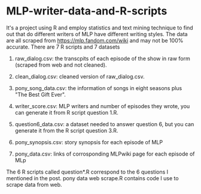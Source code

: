 # MLP-writer-data-and-R-scripts
It's a project using R and employ statistics and text mining technique to find out that do different writers of MLP have different writing styles.
The data are all scraped from https://mlp.fandom.com/wiki and may not be 100% accurate. There are 7 R scripts and 7 datasets

1. raw_dialog.csv: the transcpits of each episode of the show in raw form (scraped from web and not cleaned).

2. clean_dialog.csv: cleaned version of raw_dialog.csv.

3. pony_song_data.csv: the information of songs in eight seasons plus "The Best Gift Ever".

4. writer_score.csv: MLP writers and number of episodes they wrote, you can generate it from R script question 1.R.

5. question6_data.csv: a dataset needed to answer question 6, but you can generate it from the R script question 3.R.

6. pony_synopsis.csv: story synopsis for each episode of MLP

7. pony_data.csv: links of corrosponding MLPwiki page for each episode of MLp

The 6 R scripts called question*.R correspond to the 6 questions I mentioned in the post. pony data web scrape.R contains code I use to scrape data from web. 
